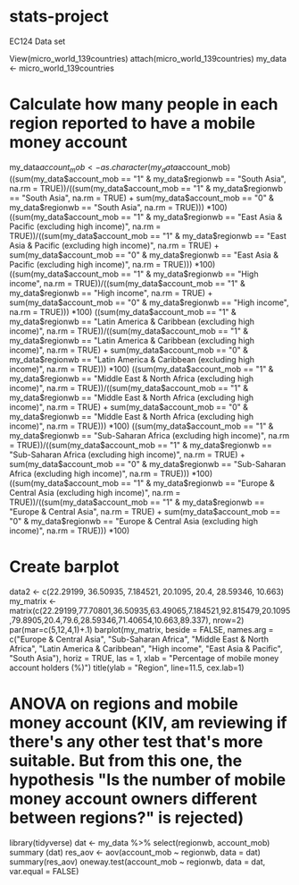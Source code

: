 # stats-project
EC124 Data set

View(micro_world_139countries)
attach(micro_world_139countries)
my_data <- micro_world_139countries

# Calculate how many people in each region reported to have a mobile money account 
my_data$account_mob <- as.character(my_data$account_mob)
((sum(my_data$account_mob == "1" & my_data$regionwb == "South Asia", na.rm = TRUE))/((sum(my_data$account_mob == "1" & my_data$regionwb == "South Asia", na.rm = TRUE) + sum(my_data$account_mob == "0" & my_data$regionwb == "South Asia", na.rm = TRUE))) *100)
((sum(my_data$account_mob == "1" & my_data$regionwb == "East Asia & Pacific (excluding high income)", na.rm = TRUE))/((sum(my_data$account_mob == "1" & my_data$regionwb == "East Asia & Pacific (excluding high income)", na.rm = TRUE) + sum(my_data$account_mob == "0" & my_data$regionwb == "East Asia & Pacific (excluding high income)", na.rm = TRUE))) *100)
((sum(my_data$account_mob == "1" & my_data$regionwb == "High income", na.rm = TRUE))/((sum(my_data$account_mob == "1" & my_data$regionwb == "High income", na.rm = TRUE) + sum(my_data$account_mob == "0" & my_data$regionwb == "High income", na.rm = TRUE))) *100)
((sum(my_data$account_mob == "1" & my_data$regionwb == "Latin America & Caribbean (excluding high income)", na.rm = TRUE))/((sum(my_data$account_mob == "1" & my_data$regionwb == "Latin America & Caribbean (excluding high income)", na.rm = TRUE) + sum(my_data$account_mob == "0" & my_data$regionwb == "Latin America & Caribbean (excluding high income)", na.rm = TRUE))) *100)
((sum(my_data$account_mob == "1" & my_data$regionwb == "Middle East & North Africa (excluding high income)", na.rm = TRUE))/((sum(my_data$account_mob == "1" & my_data$regionwb == "Middle East & North Africa (excluding high income)", na.rm = TRUE) + sum(my_data$account_mob == "0" & my_data$regionwb == "Middle East & North Africa (excluding high income)", na.rm = TRUE))) *100)
((sum(my_data$account_mob == "1" & my_data$regionwb == "Sub-Saharan Africa (excluding high income)", na.rm = TRUE))/((sum(my_data$account_mob == "1" & my_data$regionwb == "Sub-Saharan Africa (excluding high income)", na.rm = TRUE) + sum(my_data$account_mob == "0" & my_data$regionwb == "Sub-Saharan Africa (excluding high income)", na.rm = TRUE))) *100)
((sum(my_data$account_mob == "1" & my_data$regionwb == "Europe & Central Asia (excluding high income)", na.rm = TRUE))/((sum(my_data$account_mob == "1" & my_data$regionwb == "Europe & Central Asia", na.rm = TRUE) + sum(my_data$account_mob == "0" & my_data$regionwb == "Europe & Central Asia (excluding high income)", na.rm = TRUE))) *100)

# Create barplot
data2 <- c(22.29199, 36.50935, 7.184521, 20.1095, 20.4, 28.59346, 10.663)
my_matrix <- matrix(c(22.29199,77.70801,36.50935,63.49065,7.184521,92.815479,20.1095,79.8905,20.4,79.6,28.59346,71.40654,10.663,89.337), nrow=2)
par(mar=c(5,12,4,1)+.1)
barplot(my_matrix, beside = FALSE, names.arg = c("Europe & Central Asia", "Sub-Saharan Africa", "Middle East & North Africa", "Latin America & Caribbean", "High income", "East Asia & Pacific", "South Asia"), horiz = TRUE, las = 1, xlab = "Percentage of mobile money account holders (%)")
title(ylab = "Region", line=11.5, cex.lab=1)

# ANOVA on regions and mobile money account (KIV, am reviewing if there's any other test that's more suitable. But from this one, the hypothesis "Is the number of mobile money account owners different between regions?" is rejected)
library(tidyverse)
dat <- my_data %>%
  select(regionwb, account_mob)
summary (dat)
res_aov <- aov(account_mob ~ regionwb,
               data = dat)
summary(res_aov)
oneway.test(account_mob ~ regionwb, data = dat, var.equal = FALSE)

